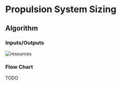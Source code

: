 # Propulsion System Sizing
## Algorithm
### Inputs/Outputs
![resources](https://docs.google.com/drawings/d/e/2PACX-1vSqjk2CNHYvGXy4gvPk1PQm8dmbEeDS-X2voSycsnvD0F2OtWGS_330PPzscZdDhusSPDMq0YD6ry3n/pub?w=641&h=180)
### Flow Chart
TODO
